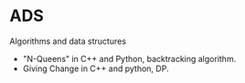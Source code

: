 # ADS
Algorithms and data structures

  - "N-Queens" in C++ and Python, backtracking algorithm. 
  - Giving Change in C++ and python, DP.
